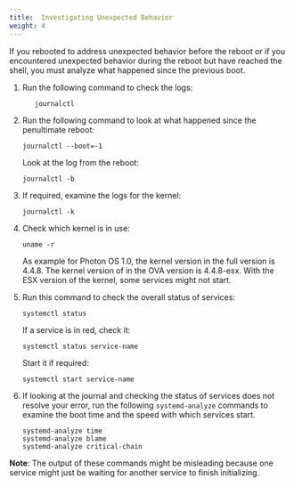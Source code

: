 ```yaml
---
title:  Investigating Unexpected Behavior
weight: 4
---
```


If you rebooted to address unexpected behavior before the reboot or if you encountered unexpected behavior during the reboot but have reached the shell, you must analyze what happened since the previous boot. 

1. Run the following command to check the logs:
    ```
	   journalctl
    ```
2. Run the following command to look at what happened since the penultimate reboot:
    ```
	journalctl --boot=-1
    ```
    Look at the log from the reboot: 
    ```
	journalctl -b
    ```
3. If required, examine the logs for the kernel:
    ```
	journalctl -k
    ```
4. Check which kernel is in use:
    ```
	uname -r
    ```
    As example for Photon OS 1.0, the kernel version in the full version is 4.4.8. The kernel version of in the OVA version is 4.4.8-esx. With the ESX version of the kernel, some services might not start. 

5. Run this command to check the overall status of services:
    ```
	systemctl status
    ```
    If a service is in red, check it: 
    ```    
	systemctl status service-name
    ```    
    Start it if required: 
    ```    
	systemctl start service-name
    ```
6. If looking at the journal and checking the status of services does not resolve your error, run the following `systemd-analyze` commands to examine the boot time and the speed with which services start.
	
    ```
	systemd-analyze time
	systemd-analyze blame
	systemd-analyze critical-chain
    ```

 
**Note**: The output of these commands might be misleading because one service might just be waiting for another service to finish initializing.
